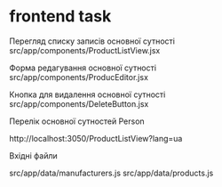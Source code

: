 # frontend task

Перегляд списку записів основної сутності src/app/components/ProductListView.jsx

Форма редагування основної сутності src/app/components/ProducEditor.jsx

Кнопка для видалення основної сутності src/app/components/DeleteButton.jsx



Перелік основної сутностей Person

http://localhost:3050/ProductListView?lang=ua


Вхідні файли 


src/app/data/manufacturers.js
src/app/data/products.js
